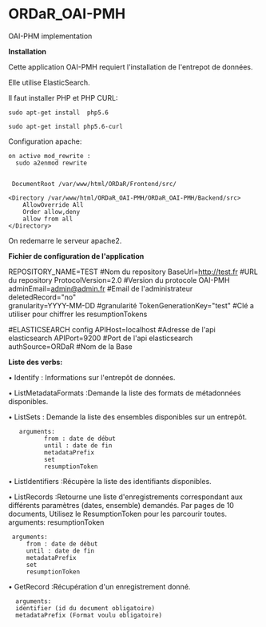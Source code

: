 # ORDaR_OAI-PMH
OAI-PHM implementation



**Installation** 

  Cette application OAI-PMH requiert l'installation de l'entrepot de données.

  Elle utilise ElasticSearch.

  Il faut installer PHP et PHP CURL:

    sudo apt-get install  php5.6

    sudo apt-get install php5.6-curl


 Configuration apache:
    
    on active mod_rewrite :
      sudo a2enmod rewrite


     DocumentRoot /var/www/html/ORDaR/Frontend/src/

    <Directory /var/www/html/ORDaR_OAI-PMH/ORDaR_OAI-PMH/Backend/src>
        AllowOverride All
        Order allow,deny
        allow from all
    </Directory>


  On redemarre le serveur apache2.


**Fichier de configuration de l'application**

REPOSITORY_NAME=TEST        #Nom du repository
BaseUrl=http://test.fr      #URL du repository
ProtocolVersion=2.0         #Version du protocole OAI-PMH
adminEmail=admin@admin.fr   #Email de l'administrateur
deletedRecord="no"          
granularity=YYYY-MM-DD      #granularité
TokenGenerationKey="test"   #Clé a utiliser pour chiffrer les resumptionTokens

#ELASTICSEARCH config
APIHost=localhost           #Adresse de l'api elasticsearch
APIPort=9200                #Port de l'api elasticsearch
authSource=ORDaR            #Nom de la Base 


**Liste des verbs:**

  • Identify : Informations sur l'entrepôt de données.	
  
  • ListMetadataFormats :Demande la liste des formats de métadonnées disponibles.
  
  • ListSets : Demande la liste des ensembles disponibles sur un entrepôt.	
       
       arguments: 
              from : date de début
              until : date de fin
              metadataPrefix
              set
              resumptionToken
  
  • ListIdentifiers :Récupère la liste des identifiants disponibles.
  
  • ListRecords :Retourne une liste d'enregistrements correspondant aux différents paramètres (dates, ensemble) demandés.	Par pages de 10 documents, Utilisez le ResumptionToken pour les parcourir toutes. arguments: resumptionToken
        
     arguments: 
         from : date de début
         until : date de fin
         metadataPrefix
         set
         resumptionToken
  • GetRecord :Récupération d'un enregistrement donné.	
      
      arguments:
      identifier (id du document obligatoire)
      metadataPrefix (Format voulu obligatoire)




